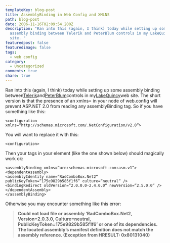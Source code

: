 ```yaml
---
templateKey: blog-post
title: AssemblyBinding in Web Config and XMLNS
path: blog-post
date: 2006-11-16T02:09:54.200Z
description: "Ran into this (again, I think) today while setting up some
  assembly binding between Telerik and PeterBlum controls in my LakeQuincy web
  site. "
featuredpost: false
featuredimage: false
tags:
  - web config
category:
  - Uncategorized
comments: true
share: true
---
```

<!--StartFragment-->

Ran into this (again, I think) today while setting up some assembly binding between[Telerik](http://telerik.com/)and[PeterBlum](http://peterblum.com/)controls in my[LakeQuincy](http://lakequincy.com/)web site. The short version is that the presence of an xmlns= in your <configuration> node of web.config will prevent ASP.NET 2.0 from reading any assemblyBinding tag. So if you have something like this:

<!--EndFragment-->

```
<configuration xmlns=“http://schemas.microsoft.com/.NetConfiguration/v2.0“>
```

<!--StartFragment-->

You will want to replace it with this:

<!--EndFragment-->

```
<configuration>

```

<!--StartFragment-->

Then your <assemblyBinding> tags in your <runtime> element (like the one shown below) should magically work ok:

<!--EndFragment-->

```
<assemblyBinding xmlns=“urn:schemas-microsoft-com:asm.v1“>
<dependentAssembly>
<assemblyIdentity name=“RadComboBox.Net2“ publicKeyToken=“175e9829b585f1f6“ culture=“neutral“ />
<bindingRedirect oldVersion=“2.0.0.0-2.4.0.0“ newVersion=“2.5.0.0“ />
</dependentAssembly>
</assemblyBinding>
```

<!--StartFragment-->

Otherwise you may encounter something like this error:

> **Could not load file or assembly ‘RadComboBox.Net2, Version=2.0.3.0, Culture=neutral, PublicKeyToken=175e9829b585f1f6’ or one of its dependencies. The located assembly’s manifest definition does not match the assembly reference. (Exception from HRESULT: 0x80131040)**

<!--EndFragment-->